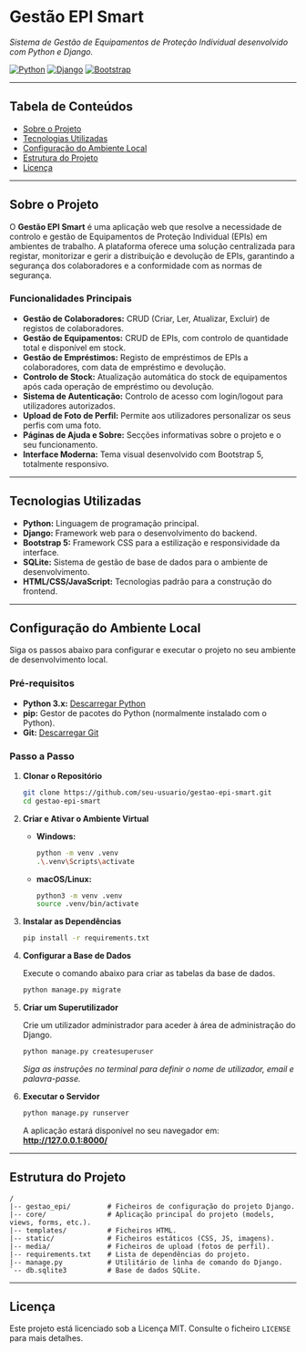 # Gestão EPI Smart

*Sistema de Gestão de Equipamentos de Proteção Individual desenvolvido com Python e Django.*

[![Python](https://img.shields.io/badge/Python-3.x-blue?logo=python)](https://www.python.org/)
[![Django](https://img.shields.io/badge/Django-4.x-green?logo=django)](https://www.djangoproject.com/)
[![Bootstrap](https://img.shields.io/badge/Bootstrap-5-purple?logo=bootstrap)](https://getbootstrap.com/)

---

## Tabela de Conteúdos

* [Sobre o Projeto](#sobre-o-projeto)
* [Tecnologias Utilizadas](#tecnologias-utilizadas)
* [Configuração do Ambiente Local](#configuração-do-ambiente-local)
* [Estrutura do Projeto](#estrutura-do-projeto)
* [Licença](#licença)

---

## Sobre o Projeto

O **Gestão EPI Smart** é uma aplicação web que resolve a necessidade de controlo e gestão de Equipamentos de Proteção Individual (EPIs) em ambientes de trabalho. A plataforma oferece uma solução centralizada para registar, monitorizar e gerir a distribuição e devolução de EPIs, garantindo a segurança dos colaboradores e a conformidade com as normas de segurança.

### Funcionalidades Principais

*   **Gestão de Colaboradores:** CRUD (Criar, Ler, Atualizar, Excluir) de registos de colaboradores.
*   **Gestão de Equipamentos:** CRUD de EPIs, com controlo de quantidade total e disponível em stock.
*   **Gestão de Empréstimos:** Registo de empréstimos de EPIs a colaboradores, com data de empréstimo e devolução.
*   **Controlo de Stock:** Atualização automática do stock de equipamentos após cada operação de empréstimo ou devolução.
*   **Sistema de Autenticação:** Controlo de acesso com login/logout para utilizadores autorizados.
*   **Upload de Foto de Perfil:** Permite aos utilizadores personalizar os seus perfis com uma foto.
*   **Páginas de Ajuda e Sobre:** Secções informativas sobre o projeto e o seu funcionamento.
*   **Interface Moderna:** Tema visual desenvolvido com Bootstrap 5, totalmente responsivo.

---

## Tecnologias Utilizadas

*   **Python:** Linguagem de programação principal.
*   **Django:** Framework web para o desenvolvimento do backend.
*   **Bootstrap 5:** Framework CSS para a estilização e responsividade da interface.
*   **SQLite:** Sistema de gestão de base de dados para o ambiente de desenvolvimento.
*   **HTML/CSS/JavaScript:** Tecnologias padrão para a construção do frontend.

---

## Configuração do Ambiente Local

Siga os passos abaixo para configurar e executar o projeto no seu ambiente de desenvolvimento local.

### Pré-requisitos

*   **Python 3.x:** [Descarregar Python](https://www.python.org/downloads/)
*   **pip:** Gestor de pacotes do Python (normalmente instalado com o Python).
*   **Git:** [Descarregar Git](https://git-scm.com/downloads)

### Passo a Passo

1.  **Clonar o Repositório**

    ```bash
    git clone https://github.com/seu-usuario/gestao-epi-smart.git
    cd gestao-epi-smart
    ```

2.  **Criar e Ativar o Ambiente Virtual**

    *   **Windows:**
        ```bash
        python -m venv .venv
        .\.venv\Scripts\activate
        ```

    *   **macOS/Linux:**
        ```bash
        python3 -m venv .venv
        source .venv/bin/activate
        ```

3.  **Instalar as Dependências**

    ```bash
    pip install -r requirements.txt
    ```

4.  **Configurar a Base de Dados**

    Execute o comando abaixo para criar as tabelas da base de dados.

    ```bash
    python manage.py migrate
    ```

5.  **Criar um Superutilizador**

    Crie um utilizador administrador para aceder à área de administração do Django.

    ```bash
    python manage.py createsuperuser
    ```
    *Siga as instruções no terminal para definir o nome de utilizador, email e palavra-passe.*

6.  **Executar o Servidor**

    ```bash
    python manage.py runserver
    ```

    A aplicação estará disponível no seu navegador em: **http://127.0.0.1:8000/**

---

## Estrutura do Projeto

```
/
|-- gestao_epi/         # Ficheiros de configuração do projeto Django.
|-- core/               # Aplicação principal do projeto (models, views, forms, etc.).
|-- templates/          # Ficheiros HTML.
|-- static/             # Ficheiros estáticos (CSS, JS, imagens).
|-- media/              # Ficheiros de upload (fotos de perfil).
|-- requirements.txt    # Lista de dependências do projeto.
|-- manage.py           # Utilitário de linha de comando do Django.
`-- db.sqlite3          # Base de dados SQLite.
```

---

## Licença

Este projeto está licenciado sob a Licença MIT. Consulte o ficheiro `LICENSE` para mais detalhes.

